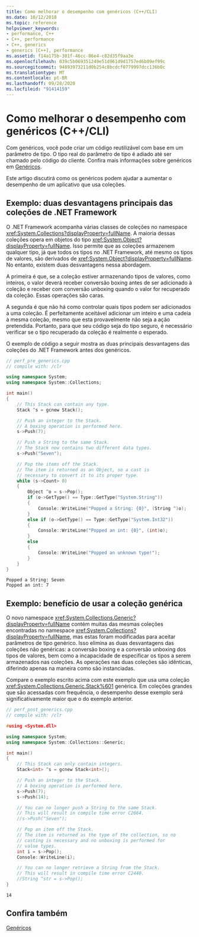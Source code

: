 ```yaml
---
title: Como melhorar o desempenho com genéricos (C++/CLI)
ms.date: 10/12/2018
ms.topic: reference
helpviewer_keywords:
- performance, C++
- C++, performance
- C++, generics
- generics [C++], performance
ms.assetid: f14a175b-301f-46cc-86e4-c82d35f9aa3e
ms.openlocfilehash: 039c5b069351249e51d961d9d1757ed6b09ef99c
ms.sourcegitcommit: 94893973211d0b254c8bcdcf0779997dcc136b0c
ms.translationtype: MT
ms.contentlocale: pt-BR
ms.lasthandoff: 09/28/2020
ms.locfileid: "91414159"
---
```

# <a name="how-to-improve-performance-with-generics-ccli"></a>Como melhorar o desempenho com genéricos (C++/CLI)

Com genéricos, você pode criar um código reutilizável com base em um parâmetro de tipo. O tipo real do parâmetro de tipo é adiado até ser chamado pelo código do cliente. Confira mais informações sobre genéricos em [Genéricos](generics-cpp-component-extensions.md).

Este artigo discutirá como os genéricos podem ajudar a aumentar o desempenho de um aplicativo que usa coleções.

## <a name="example-two-main-drawbacks-of-net-framework-collections"></a>Exemplo: duas desvantagens principais das coleções de .NET Framework

O .NET Framework acompanha várias classes de coleções no namespace <xref:System.Collections?displayProperty=fullName>. A maioria dessas coleções opera em objetos do tipo <xref:System.Object?displayProperty=fullName>. Isso permite que as coleções armazenem qualquer tipo, já que todos os tipos no .NET Framework, até mesmo os tipos de valores, são derivados de <xref:System.Object?displayProperty=fullName>. No entanto, existem duas desvantagens nessa abordagem.

A primeira é que, se a coleção estiver armazenando tipos de valores, como inteiros, o valor deverá receber conversão boxing antes de ser adicionado à coleção e receber com conversão unboxing quando o valor for recuperado da coleção. Essas operações são caras.

A segunda é que não há como controlar quais tipos podem ser adicionados a uma coleção. É perfeitamente aceitável adicionar um inteiro e uma cadeia à mesma coleção, mesmo que esta provavelmente não seja a ação pretendida. Portanto, para que seu código seja do tipo seguro, é necessário verificar se o tipo recuperado da coleção é realmente o esperado.

O exemplo de código a seguir mostra as duas principais desvantagens das coleções do .NET Framework antes dos genéricos.

```cpp
// perf_pre_generics.cpp
// compile with: /clr

using namespace System;
using namespace System::Collections;

int main()
{
    // This Stack can contain any type.
    Stack ^s = gcnew Stack();

    // Push an integer to the Stack.
    // A boxing operation is performed here.
    s->Push(7);

    // Push a String to the same Stack.
    // The Stack now contains two different data types.
    s->Push("Seven");

    // Pop the items off the Stack.
    // The item is returned as an Object, so a cast is
    // necessary to convert it to its proper type.
    while (s->Count> 0)
    {
        Object ^o = s->Pop();
        if (o->GetType() == Type::GetType("System.String"))
        {
            Console::WriteLine("Popped a String: {0}", (String ^)o);
        }
        else if (o->GetType() == Type::GetType("System.Int32"))
        {
            Console::WriteLine("Popped an int: {0}", (int)o);
        }
        else
        {
            Console::WriteLine("Popped an unknown type!");
        }
    }
}
```

```Output
Popped a String: Seven
Popped an int: 7
```

## <a name="example-benefit-of-using-generic-collection"></a>Exemplo: benefício de usar a coleção genérica

O novo namespace <xref:System.Collections.Generic?displayProperty=fullName> contém muitas das mesmas coleções encontradas no namespace <xref:System.Collections?displayProperty=fullName>, mas estas foram modificadas para aceitar parâmetros de tipo genérico. Isso elimina as duas desvantagens das coleções não genéricas: a conversão boxing e a conversão unboxing dos tipos de valores, bem como a incapacidade de especificar os tipos a serem armazenados nas coleções. As operações nas duas coleções são idênticas, diferindo apenas na maneira como são instanciadas.

Compare o exemplo escrito acima com este exemplo que usa uma coleção <xref:System.Collections.Generic.Stack%601> genérica. Em coleções grandes que são acessadas com frequência, o desempenho desse exemplo será significativamente maior que o do exemplo anterior.

```cpp
// perf_post_generics.cpp
// compile with: /clr

#using <System.dll>

using namespace System;
using namespace System::Collections::Generic;

int main()
{
    // This Stack can only contain integers.
    Stack<int> ^s = gcnew Stack<int>();

    // Push an integer to the Stack.
    // A boxing operation is performed here.
    s->Push(7);
    s->Push(14);

    // You can no longer push a String to the same Stack.
    // This will result in compile time error C2664.
    //s->Push("Seven");

    // Pop an item off the Stack.
    // The item is returned as the type of the collection, so no
    // casting is necessary and no unboxing is performed for
    // value types.
    int i = s->Pop();
    Console::WriteLine(i);

    // You can no longer retrieve a String from the Stack.
    // This will result in compile time error C2440.
    //String ^str = s->Pop();
}
```

```Output
14
```

## <a name="see-also"></a>Confira também

[Genéricos](generics-cpp-component-extensions.md)
